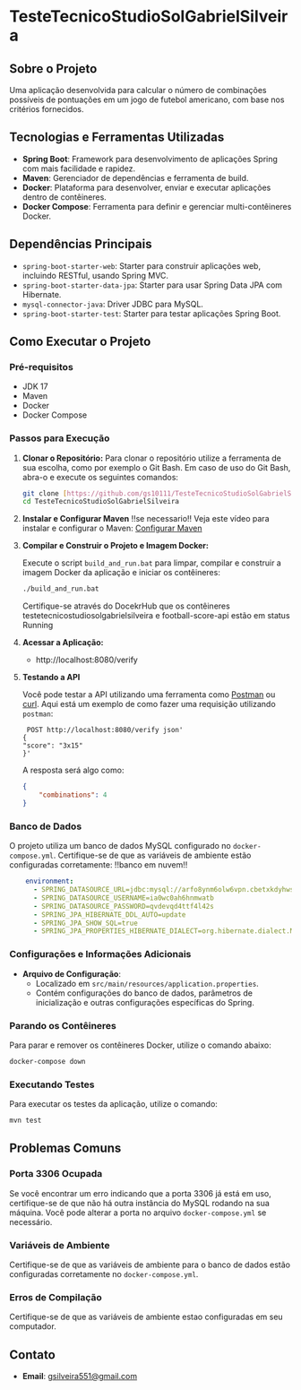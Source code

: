 
# TesteTecnicoStudioSolGabrielSilveira


## Sobre o Projeto

  Uma aplicação  desenvolvida para calcular o número de combinações possíveis de pontuações em um jogo de futebol americano, com base nos critérios fornecidos.

## Tecnologias e Ferramentas Utilizadas

- **Spring Boot**: Framework para desenvolvimento de aplicações Spring com mais facilidade e rapidez.
- **Maven**: Gerenciador de dependências e ferramenta de build.
- **Docker**: Plataforma para desenvolver, enviar e executar aplicações dentro de contêineres.
- **Docker Compose**: Ferramenta para definir e gerenciar multi-contêineres Docker.

## Dependências Principais

- `spring-boot-starter-web`: Starter para construir aplicações web, incluindo RESTful, usando Spring MVC.
- `spring-boot-starter-data-jpa`: Starter para usar Spring Data JPA com Hibernate.
- `mysql-connector-java`: Driver JDBC para MySQL.
- `spring-boot-starter-test`: Starter para testar aplicações Spring Boot.

## Como Executar o Projeto

### Pré-requisitos

- JDK 17
- Maven
- Docker
- Docker Compose

### Passos para Execução

1. **Clonar o Repositório:**
    Para clonar o repositório utilize a ferramenta de sua escolha, como por exemplo o Git Bash. 
    Em caso de uso do Git Bash, abra-o e execute os seguintes comandos:
   ```sh
   git clone [https://github.com/gs10111/TesteTecnicoStudioSolGabrielSilveira.git]
   cd TesteTecnicoStudioSolGabrielSilveira
   ```

2. **Instalar e Configurar Maven**
    !!se necessario!!
    Veja este vídeo para instalar e configurar o Maven: [Configurar Maven](https://youtu.be/-ucX5w8Zm8s?si=wZOMlt_dxS31dfBx)

3. **Compilar e Construir o Projeto e Imagem Docker:**

    Execute o script `build_and_run.bat` para limpar, compilar e construir a imagem Docker da aplicação e iniciar os contêineres:
   ```sh
   ./build_and_run.bat
   ```
   Certifique-se através do DocekrHub que os contêineres testetecnicostudiosolgabrielsilveira e football-score-api estão em status Running

4. **Acessar a Aplicação:**
   - http://localhost:8080/verify

5. **Testando a API**

    Você pode testar a API utilizando uma ferramenta como [Postman](https://www.postman.com/) ou [curl](https://curl.se/). Aqui está um exemplo de como fazer uma requisição utilizando `postman`:

    ```Atraves do postman
     POST http://localhost:8080/verify json'
    {
    "score": "3x15"
    }'
    ```

    A resposta será algo como:
    ```json
    {
        "combinations": 4
    }
    ```

### Banco de Dados

O projeto utiliza um banco de dados MySQL configurado no `docker-compose.yml`. Certifique-se de que as variáveis de ambiente estão configuradas corretamente:
!!banco em nuvem!!
```yaml
    environment:
      - SPRING_DATASOURCE_URL=jdbc:mysql://arfo8ynm6olw6vpn.cbetxkdyhwsb.us-east-1.rds.amazonaws.com:3306/ws7a44bs27asklgs
      - SPRING_DATASOURCE_USERNAME=ia0wc0ah6hnmwatb
      - SPRING_DATASOURCE_PASSWORD=qvdevqd4ttf4l42s
      - SPRING_JPA_HIBERNATE_DDL_AUTO=update
      - SPRING_JPA_SHOW_SQL=true
      - SPRING_JPA_PROPERTIES_HIBERNATE_DIALECT=org.hibernate.dialect.MySQL8Dialect
```

### Configurações e Informações Adicionais

- **Arquivo de Configuração**:
  - Localizado em `src/main/resources/application.properties`.
  - Contém configurações do banco de dados, parâmetros de inicialização e outras configurações específicas do Spring.

### Parando os Contêineres

Para parar e remover os contêineres Docker, utilize o comando abaixo:

```sh
docker-compose down
```

### Executando Testes

Para executar os testes da aplicação, utilize o comando:

```sh
mvn test
```

## Problemas Comuns

### Porta 3306 Ocupada

Se você encontrar um erro indicando que a porta 3306 já está em uso, certifique-se de que não há outra instância do MySQL rodando na sua máquina. Você pode alterar a porta no arquivo `docker-compose.yml` se necessário.

### Variáveis de Ambiente

Certifique-se de que as variáveis de ambiente para o banco de dados estão configuradas corretamente no `docker-compose.yml`.

### Erros de Compilação

Certifique-se de que as variáveis de ambiente estao configuradas em seu computador.

## Contato

- **Email**: gsilveira551@gmail.com
